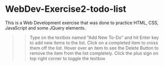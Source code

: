 # WebDev-Exercise2-todo-list

This is a Web Development exercise that was done to practice HTML, CSS, JavaScript and some JQuery elements.

>>Type on the textbox named "Add New To-Do" and hit Enter key to add new items to the list.
>>Click on a completed item to cross them off the list.
>>Hover over an item to see the Delete Button to remove the item from the list completely.
>>Click the plus sign on top right corner to toggle the textbox